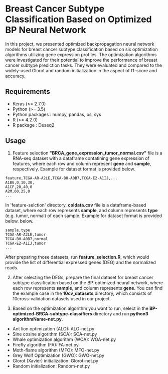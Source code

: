 # Breast Cancer Subtype Classification Based on Optimized BP Neural Network

In this project, we presented optimized backpropagation neural network models for breast cancer subtype classification based on six optimization algorithms utilizing gene expression profiles. The optimization algorithms were investigated for their potential to improve the performance of breast cancer subtype prediction tasks. They were evaluated and compared to the widely-used Glorot and random initialization in the aspect of f1-score and accuracy. 

## Requirements
* Keras (>= 2.7.0)
* Python (>= 3.5)
* Python packages : numpy, pandas, os, sys
* R (>= 4.2.0)
* R package : Deseq2

## Usage
1. Feature selection
**"BRCA_gene_expression_tumor_normal.csv"** file is a RNA-seq dataset with a dataframe contatining gene expression of features, where each row and column represent **gene** and **sample**, respectively. Example for dataset format is provided below.

```
feature,TCGA-AR-A2LE,TCGA-BH-A0B7,TCGA-E2-A1IJ,...
A1BG,0,10,30,
A1CF,20,40,0
A2M,60,25,0
...
```
In 'feature-selction' directory, **coldata.csv** file is a dataframe-based dataset, where each row represents **sample**, and column represents **type** (e.g. tumor, normal) of each sample. Example for dataset format is provided below. below.

```
sample,type
TCGA-AR-A2LE,tumor
TCGA-BH-A0B7,normal
TCGA-E2-A1IJ,tumor
...
```

After preparing those datasets, run **feature_selection.R**, which would provide the list of differential expressed genes (DEG) and the normalized reads. 

2. After selecting the DEGs, prepare the final dataset for breast cancer subtype classification based on the BP-optimized neural network, where each row represents **sample**, and column represents **gene**. You can find the example case in the **10cv_datasets** directory, which consists of 10cross-validation datasets used in our project. 

3. Based on the optimization algorithm you want to run, select in the **BP-optimized-BRCA-subtype-classifiers** directory and run **python3 algorithmName-net.py**.

* Ant lion optimization (ALO): ALO-net.py
* Sine cosine algorithm (SCA): SCA-net.py
* Whale optimization algorithm (WOA): WOA-net.py
* Firefly algorithm (FA): FA-net.py
* Moth-flame algorithm (MFO): MFO-net.py
* Grey Wolf Optimization (GWO): GWO-net.py
* Glorot (Xavier) initialization: Glorot-net.py
* Random initialization: Random-net.py
